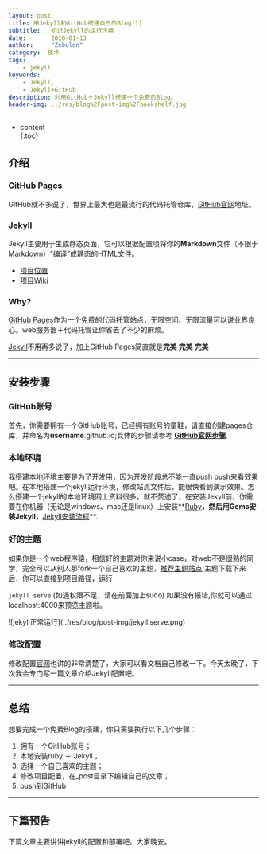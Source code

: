 ```yaml
---
layout: post
title: 用Jekyll和GitHub搭建自己的Blog[1]
subtitle:   初识Jekyll的运行环境
date:       2016-01-13
author:     "Zebulon"
category:  技术
tags:
    - jekyll
keywords:
    - Jekyll,
    - Jekyll+GitHub 
description: 利用GitHub＋Jekyll搭建一个免费的Blog。
header-img: ../res/blog%2Fpost-img%2Fbookshelf.jpg
---
```

* content  
{:toc} 

## 介绍

### GitHub Pages
GitHub就不多说了，世界上最大也是最流行的代码托管仓库，[GitHub官网](www.github.com)地址。

### Jekyll
Jekyll主要用于生成静态页面，它可以根据配置项将你的**Markdown**文件（不限于Markdown）“编译”成静态的HTML文件。

* [项目位置](https://github.com/mojombo/jekyll)
* [项目Wiki](https://github.com/mojombo/jekyll/wiki)

### Why?
[GitHub Pages](https://pages.github.com/)作为一个免费的代码托管站点，无限空间、无限流量可以说业界良心。web服务器＋代码托管让你省去了不少的麻烦。

[Jekyll](http://jekyllrb.com/)不用再多说了，加上GitHub Pages简直就是**完美** **完美** **完美**

---


## 安装步骤

### GitHub账号
首先，你需要拥有一个GitHub账号，已经拥有账号的童鞋，请直接创建pages仓库，并命名为**username**.github.io;具体的步骤请参考 **[GitHub官网步骤](https://pages.github.com/)**.

### 本地环境
我搭建本地环境主要是为了开发用，因为开发阶段总不能一直push push来看效果吧。在本地搭建一个jekyll运行环境，修改站点文件后，能很快看到演示效果。怎么搭建一个jekyll的本地环境网上资料很多，就不赘述了，在安装Jekyll前，你需要在你机器（无论是windows、mac还是linux）上安装**[Ruby](http://www.ruby-lang.org/en/documentation/installation/)**，然后用Gems安装Jekyll，**[Jekyll安装流程](http://jekyllrb.com/docs/installation/)**.

### 好的主题
如果你是一个web程序猿，相信好的主题对你来说小case，对web不是很熟的同学，完全可以从别人那fork一个自己喜欢的主题，[推荐主题站点](http://jekyllthemes.org/);主题下载下来后，你可以直接到项目路径，运行

```jekyll serve``` (如遇权限不足，请在前面加上sudo)
如果没有报错,你就可以通过localhost:4000来预览主题啦。

![jekyll正常运行](../res/blog/post-img/jekyll serve.png)

### 修改配置
修改配置[官网](http://jekyllrb.com/docs/structure/)也讲的非常清楚了，大家可以看文档自己修改一下。今天太晚了，下次我会专门写一篇文章介绍Jekyll配置吧。


---

## 总结
想要完成一个免费Blog的搭建，你只需要执行以下几个步骤：

1. 拥有一个GitHub账号；
2. 本地安装ruby ＋ Jekyll；
3. 选择一个自己喜欢的主题；
4. 修改项目配置，在_post目录下编辑自己的文章；
5. push到GitHub

---

## 下篇预告
下篇文章主要讲讲jekyll的配置和部署吧。大家晚安。


